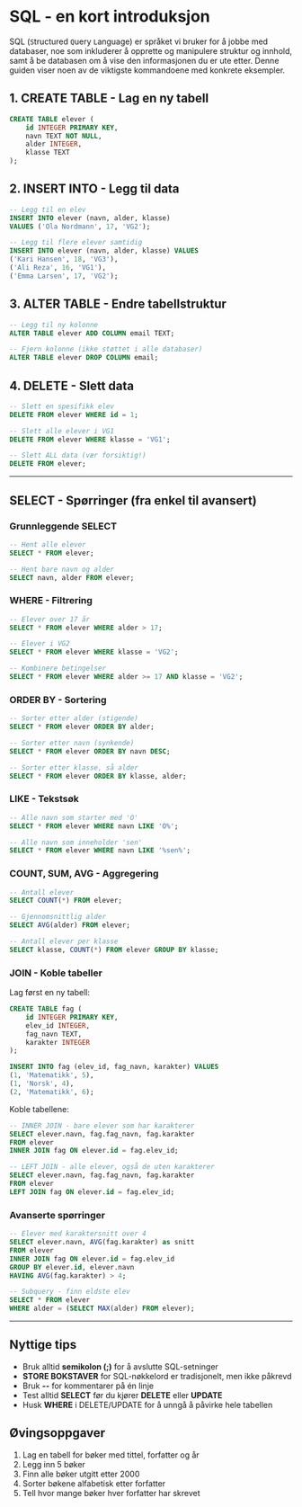 # SQL - en kort introduksjon

SQL (`S`tructured `Q`uery `L`anguage) er språket vi bruker for å jobbe med databaser, noe som inkluderer å opprette og manipulere struktur og innhold, samt å be databasen om å vise den informasjonen du er ute etter. Denne guiden viser noen av de viktigste kommandoene med konkrete eksempler.

## 1. CREATE TABLE - Lag en ny tabell

```sql
CREATE TABLE elever (
    id INTEGER PRIMARY KEY,
    navn TEXT NOT NULL,
    alder INTEGER,
    klasse TEXT
);
```

## 2. INSERT INTO - Legg til data

```sql
-- Legg til en elev
INSERT INTO elever (navn, alder, klasse) 
VALUES ('Ola Nordmann', 17, 'VG2');

-- Legg til flere elever samtidig
INSERT INTO elever (navn, alder, klasse) VALUES 
('Kari Hansen', 18, 'VG3'),
('Ali Reza', 16, 'VG1'),
('Emma Larsen', 17, 'VG2');
```

## 3. ALTER TABLE - Endre tabellstruktur

```sql
-- Legg til ny kolonne
ALTER TABLE elever ADD COLUMN email TEXT;

-- Fjern kolonne (ikke støttet i alle databaser)
ALTER TABLE elever DROP COLUMN email;
```

## 4. DELETE - Slett data

```sql
-- Slett en spesifikk elev
DELETE FROM elever WHERE id = 1;

-- Slett alle elever i VG1
DELETE FROM elever WHERE klasse = 'VG1';

-- Slett ALL data (vær forsiktig!)
DELETE FROM elever;
```

---

## SELECT - Spørringer (fra enkel til avansert)

### Grunnleggende SELECT

```sql
-- Hent alle elever
SELECT * FROM elever;

-- Hent bare navn og alder
SELECT navn, alder FROM elever;
```

### WHERE - Filtrering

```sql
-- Elever over 17 år
SELECT * FROM elever WHERE alder > 17;

-- Elever i VG2
SELECT * FROM elever WHERE klasse = 'VG2';

-- Kombinere betingelser
SELECT * FROM elever WHERE alder >= 17 AND klasse = 'VG2';
```

### ORDER BY - Sortering

```sql
-- Sorter etter alder (stigende)
SELECT * FROM elever ORDER BY alder;

-- Sorter etter navn (synkende)
SELECT * FROM elever ORDER BY navn DESC;

-- Sorter etter klasse, så alder
SELECT * FROM elever ORDER BY klasse, alder;
```

### LIKE - Tekstsøk

```sql
-- Alle navn som starter med 'O'
SELECT * FROM elever WHERE navn LIKE 'O%';

-- Alle navn som inneholder 'sen'
SELECT * FROM elever WHERE navn LIKE '%sen%';
```

### COUNT, SUM, AVG - Aggregering

```sql
-- Antall elever
SELECT COUNT(*) FROM elever;

-- Gjennomsnittlig alder
SELECT AVG(alder) FROM elever;

-- Antall elever per klasse
SELECT klasse, COUNT(*) FROM elever GROUP BY klasse;
```

### JOIN - Koble tabeller

Lag først en ny tabell:
```sql
CREATE TABLE fag (
    id INTEGER PRIMARY KEY,
    elev_id INTEGER,
    fag_navn TEXT,
    karakter INTEGER
);

INSERT INTO fag (elev_id, fag_navn, karakter) VALUES 
(1, 'Matematikk', 5),
(1, 'Norsk', 4),
(2, 'Matematikk', 6);
```

Koble tabellene:
```sql
-- INNER JOIN - bare elever som har karakterer
SELECT elever.navn, fag.fag_navn, fag.karakter 
FROM elever 
INNER JOIN fag ON elever.id = fag.elev_id;

-- LEFT JOIN - alle elever, også de uten karakterer
SELECT elever.navn, fag.fag_navn, fag.karakter 
FROM elever 
LEFT JOIN fag ON elever.id = fag.elev_id;
```

### Avanserte spørringer

```sql
-- Elever med karaktersnitt over 4
SELECT elever.navn, AVG(fag.karakter) as snitt
FROM elever 
INNER JOIN fag ON elever.id = fag.elev_id
GROUP BY elever.id, elever.navn
HAVING AVG(fag.karakter) > 4;

-- Subquery - finn eldste elev
SELECT * FROM elever 
WHERE alder = (SELECT MAX(alder) FROM elever);
```

---

## Nyttige tips

- Bruk alltid **semikolon (;)** for å avslutte SQL-setninger
- **STORE BOKSTAVER** for SQL-nøkkelord er tradisjonelt, men ikke påkrevd
- Bruk **--** for kommentarer på én linje
- Test alltid **SELECT** før du kjører **DELETE** eller **UPDATE**
- Husk **WHERE** i DELETE/UPDATE for å unngå å påvirke hele tabellen

## Øvingsoppgaver

1. Lag en tabell for bøker med tittel, forfatter og år
2. Legg inn 5 bøker
3. Finn alle bøker utgitt etter 2000
4. Sorter bøkene alfabetisk etter forfatter
5. Tell hvor mange bøker hver forfatter har skrevet